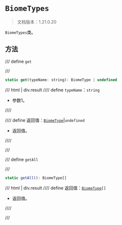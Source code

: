 # `BiomeTypes`

> 文档版本：1.21.0.20

`BiomeTypes`类。

## 方法

/// define
`get`


///

```js
static get(typeName: string): BiomeType | undefined
```

/// html | div.result
//// define
`typeName`：`string`

- 参数1。


////

//// define
返回值：[`BiomeType`](../biometype.md)|`undefined`

- 返回值。


////

///


/// define
`getAll`


///

```js
static getAll(): BiomeType[]
```

/// html | div.result
//// define
返回值：<code><a href="../biometype/">BiomeType</a>[]</code>

- 返回值。


////

///

